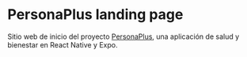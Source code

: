 # PersonaPlus landing page

Sitio web de inicio del proyecto [PersonaPlus](https://github.com/ZakaHaceCosas/personaplus), una aplicación de salud y bienestar en React Native y Expo.
